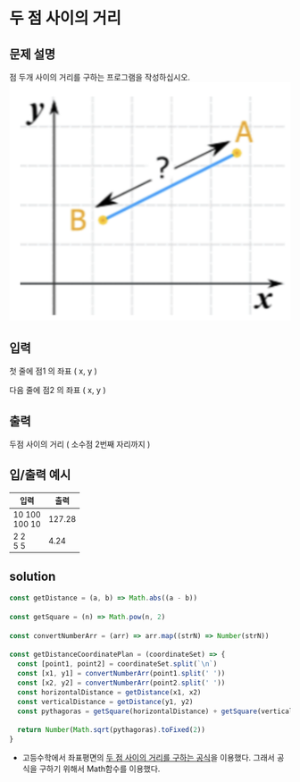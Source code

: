 # 두 점 사이의 거리

## 문제 설명
점 두개 사이의 거리를 구하는 프로그램을 작성하십시오.
![두 점 사이의 거리](../../../assets/get_distance_coordinate_plan.png)

## 입력
첫 줄에 점1 의 좌표 ( x, y )

다음 줄에 점2 의 좌표 ( x, y )

## 출력
두점 사이의 거리 ( 소수점 2번째 자리까지 )

## 입/출력 예시
입력           | 출력 
------------- | ---------
10 100<br>100 10| 127.28
2 2<br>5 5 | 4.24

## solution
```javascript
const getDistance = (a, b) => Math.abs((a - b))

const getSquare = (n) => Math.pow(n, 2)

const convertNumberArr = (arr) => arr.map((strN) => Number(strN))

const getDistanceCoordinatePlan = (coordinateSet) => {
  const [point1, point2] = coordinateSet.split(`\n`)
  const [x1, y1] = convertNumberArr(point1.split(' '))
  const [x2, y2] = convertNumberArr(point2.split(' '))
  const horizontalDistance = getDistance(x1, x2)
  const verticalDistance = getDistance(y1, y2)
  const pythagoras = getSquare(horizontalDistance) + getSquare(verticalDistance)
  
  return Number(Math.sqrt(pythagoras).toFixed(2))
}
```

* 고등수학에서 좌표평면의 [두 점 사이의 거리를 구하는 공식](https://ko.wikipedia.org/wiki/%EB%91%90_%EC%A0%90_%EC%82%AC%EC%9D%B4%EC%9D%98_%EA%B1%B0%EB%A6%AC)을 이용했다. 그래서 공식을 구하기 위해서 Math함수를 이용했다.
